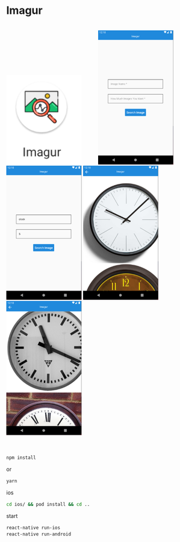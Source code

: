 <h1>Imagur</h1>
<br/>
<img src="./assets/img_5.png" style="width:200px;margin-right: 40px">
<img src="./assets/img_1.png" style="width:200px;margin-right: 40px">
<img src="./assets/img_2.png" style="width:200px">
<img src="./assets/img_3.png" style="width:200px;margin-right: 40px">
<img src="./assets/img_4.png" style="width:200px">
<br />
<br />
<br />

```bash
npm install
```

or

```bash
yarn
```

ios
```bash
cd ios/ && pod install && cd ..
```

start

```bash
react-native run-ios
react-native run-android
```
